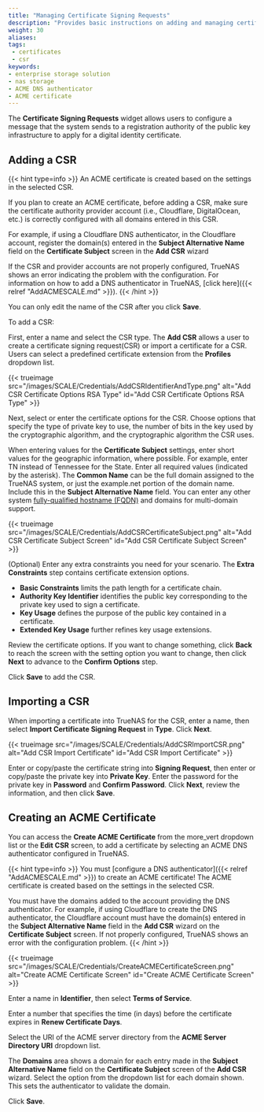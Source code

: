 ```yaml
---
title: "Managing Certificate Signing Requests"
description: "Provides basic instructions on adding and managing certificate signing requests (CSRs) in TrueNAS."
weight: 30
aliases:
tags:
 - certificates
 - csr
keywords:
- enterprise storage solution
- nas storage
- ACME DNS authenticator
- ACME certificate
---
```


The **Certificate Signing Requests** widget allows users to configure a message that the system sends to a registration authority of the public key infrastructure to apply for a digital identity certificate. 

## Adding a CSR

{{< hint type=info >}}
An ACME certificate is created based on the settings in the selected CSR.

If you plan to create an ACME certificate, before adding a CSR, make sure the certificate authority provider account (i.e., Cloudflare, DigitalOcean, etc.) is correctly configured with all domains entered in this CSR.

For example, if using a Cloudflare DNS authenticator, in the Cloudflare account, register the domain(s) entered in the **Subject Alternative Name** field on the **Certificate Subject** screen in the **Add CSR** wizard

If the CSR and provider accounts are not properly configured, TrueNAS shows an error indicating the problem with the configuration.
For information on how to add a DNS authenticator in TrueNAS, [click here]({{< relref "AddACMESCALE.md" >}}).
{{< /hint >}}

You can only edit the name of the CSR after you click **Save**.

To add a CSR:

First, enter a name and select the CSR type. The **Add CSR** allows a user to create a certificate signing request(CSR) or import a certificate for a CSR. Users can select a predefined certificate extension from the **Profiles** dropdown list.

{{< trueimage src="/images/SCALE/Credentials/AddCSRIdentifierAndType.png" alt="Add CSR Certificate Options RSA Type" id="Add CSR Certificate Options RSA Type" >}}

Next, select or enter the certificate options for the CSR.
Choose options that specify the type of private key to use, the number of bits in the key used by the cryptographic algorithm, and the cryptographic algorithm the CSR uses.

When entering values for the **Certificate Subject** settings, enter short values for the geographic information, where possible.
For example, enter TN instead of Tennessee for the State. Enter all required values (indicated by the asterisk).
The **Common Name** can be the full domain assigned to the TrueNAS system, or just the example.net portion of the domain name. Include this in the **Subject Alternative Name** field. You can enter any other system [fully-qualified hostname (FQDN)](https://kb.iu.edu/d/aiuv) and domains for multi-domain support.

{{< trueimage src="/images/SCALE/Credentials/AddCSRCertificateSubject.png" alt="Add CSR Certificate Subject Screen" id="Add CSR Certificate Subject Screen" >}}

(Optional) Enter any extra constraints you need for your scenario. The **Extra Constraints** step contains certificate extension options.

* **Basic Constraints** limits the path length for a certificate chain.
* **Authority Key Identifier** identifies the public key corresponding to the private key used to sign a certificate.
* **Key Usage** defines the purpose of the public key contained in a certificate.
* **Extended Key Usage** further refines key usage extensions.

Review the certificate options. If you want to change something, click **Back** to reach the screen with the setting option you want to change, then click **Next** to advance to the **Confirm Options** step.

Click **Save** to add the CSR.

## Importing a CSR

When importing a certificate into TrueNAS for the CSR, enter a name, then select **Import Certificate Signing Request** in **Type**. Click **Next**.

{{< trueimage src="/images/SCALE/Credentials/AddCSRImportCSR.png" alt="Add CSR Import Certificate" id="Add CSR Import Certificate" >}}

Enter or copy/paste the certificate string into **Signing Request**, then enter or copy/paste the private key into **Private Key**.
Enter the password for the private key in **Password** and **Confirm Password**. Click **Next**, review the information, and then click **Save**.

## Creating an ACME Certificate

You can access the **Create ACME Certificate** from the <span class="material-icons">more_vert</span> dropdown list or the **Edit CSR** screen, to add a certificate by selecting an ACME DNS authenticator configured in TrueNAS.

{{< hint type=info >}}
You must [configure a DNS authenticator]({{< relref "AddACMESCALE.md" >}}) to create an ACME certificate!
The ACME certificate is created based on the settings in the selected CSR.

You must have the domains added to the account providing the DNS authenticator.
For example, if using Cloudflare to create the DNS authenticator, the Cloudflare account must have the domain(s) entered in the **Subject Alternative Name** field in the **Add CSR** wizard on the **Certificate Subject** screen.
If not properly configured, TrueNAS shows an error with the configuration problem.
{{< /hint >}}

{{< trueimage src="/images/SCALE/Credentials/CreateACMECertificateScreen.png" alt="Create ACME Certificate Screen" id="Create ACME Certificate Screen" >}}

Enter a name in **Identifier**, then select **Terms of Service**.

Enter a number that specifies the time (in days) before the certificate expires  in **Renew Certificate Days**.

Select the URI of the ACME server directory from the **ACME Server Directory URI** dropdown list.

The **Domains** area shows a domain for each entry made in the **Subject Alternative Name** field on the **Certificate Subject** screen of the **Add CSR** wizard.
Select the option from the dropdown list for each domain shown. This sets the authenticator to validate the domain.


Click **Save**.
